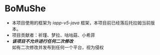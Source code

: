 # BoMuShe
* 本项目使用的框架为 *iapp-v5-java* 框架，本项目前已经落后托拉姆当前版本。
* 项目贡献者：祈瑾、梦拉、咕咕菇、小希菲
* ***该项目不允许进行任何二次修改***  
如有二次修改并发布到任何一个平台，视为侵权